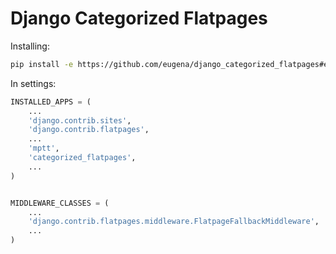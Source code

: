Django Categorized Flatpages
============================

Installing:

```bash
pip install -e https://github.com/eugena/django_categorized_flatpages#egg=django_categorized_flatpages
```

In settings:

```python
INSTALLED_APPS = (
	...
	'django.contrib.sites',
    'django.contrib.flatpages',
	...
    'mptt',
    'categorized_flatpages',
    ...
)


MIDDLEWARE_CLASSES = (
	...
    'django.contrib.flatpages.middleware.FlatpageFallbackMiddleware',
	...
)
```